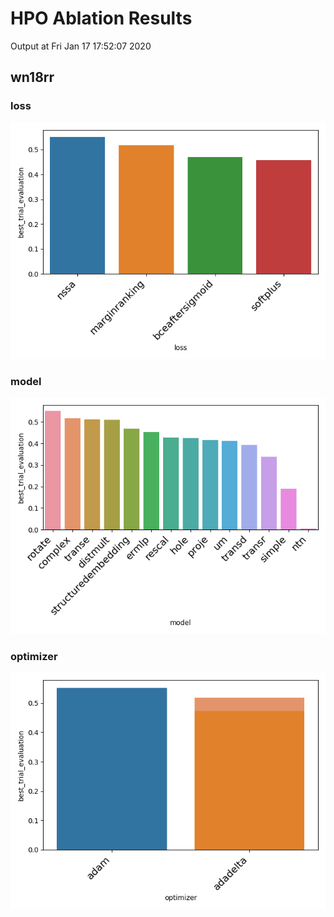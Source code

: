 # HPO Ablation Results

Output at Fri Jan 17 17:52:07 2020

## wn18rr

### loss

<img src="wn18rr_loss.png" />

### model

<img src="wn18rr_model.png" />

### optimizer

<img src="wn18rr_optimizer.png" />

